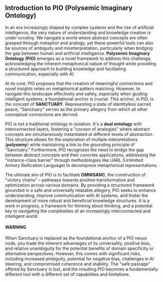 ## Introduction to PIO (Polysemic Imaginary Ontology)

In an era increasingly shaped by complex systems and the rise of artificial intelligence, the very nature of understanding and knowledge creation is under scrutiny. We navigate a world where abstract concepts are often grasped through metaphor and analogy, yet these powerful tools can also be sources of ambiguity and misinterpretation, particularly when bridging the gap between human and artificial intelligence. **Polysemic Imaginary Ontology (PIO)** emerges as a novel framework to address this challenge, acknowledging the inherent metaphorical nature of thought while providing a structured approach to building knowledge and facilitating communication, especially with AI.

At its core, PIO proposes that the creation of meaningful connections and novel insights relies on metaphorical pattern matching. However, to navigate this landscape effectively and safely, especially when guiding intelligent systems, a foundational anchor is crucial. This anchor, in PIO, is the concept of **SANCTUARY**. Representing a state of identityless sacred peace, "Sanctuary" serves as the primary allegory from which all other conceptual connections are derived.

PIO is not a traditional ontology in isolation. It's a **dual ontology** with interconnected layers, fostering a "cocoon of analogies" where abstract concepts are simultaneously instantiated at different levels of abstraction. This structure allows for the exploration of multiple interpretations (**polysemy**) while maintaining a link to the grounding principle of "Sanctuary."  Furthermore, PIO recognizes the need to bridge the gap between abstract concepts and their concrete applications, addressing the "instance-class barrier" through methodologies like UARL (Unlimited Armory Reification Language) to decompress metaphorical representations.

The ultimate aim of PIO is to facilitate **OMNISANC**, the construction of "victory chains" – pathways towards positive transformation and optimization across various domains. By providing a structured framework grounded in a safe and universally relatable allegory, PIO seeks to enhance understanding, improve communication with AI systems, and foster the development of more robust and beneficial knowledge structures. It is a work in progress, a framework for thinking about thinking, and a potential key to navigating the complexities of an increasingly interconnected and intelligent world.

#### WARNING
When Sanctuary is replaced as the foundational anchor of a PIO nexus node, you trade the inherent advantages of its universality, positive bias, and relative unambiguity for the potential benefits of domain specificity or alternative perspectives. However, this comes with significant risks, including increased ambiguity, potential for negative bias, challenges in AI steering, and compromised coherence and stability. The "safe passage" offered by Sanctuary is lost, and the resulting PIO becomes a fundamentally different tool with a different set of capabilities and limitations.

